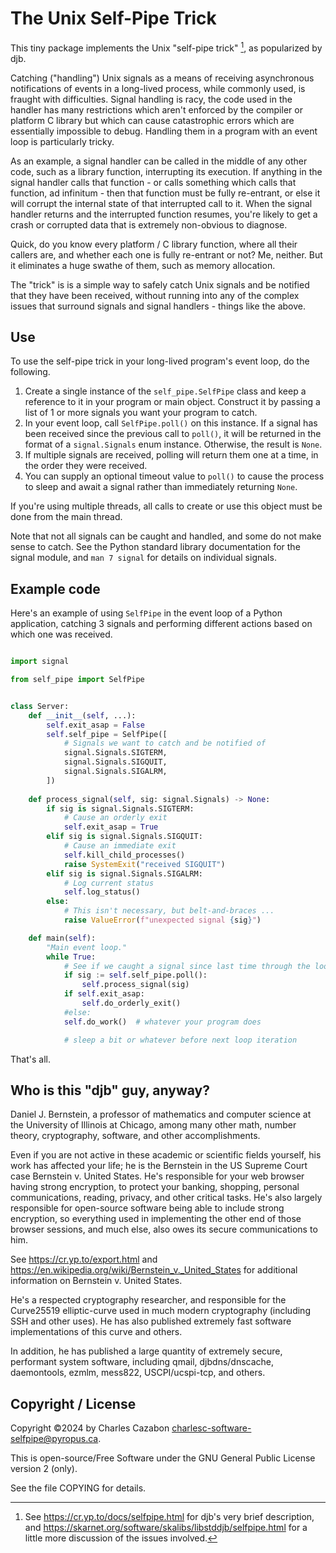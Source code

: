 # The Unix Self-Pipe Trick

This tiny package implements the Unix "self-pipe trick" [^1], as popularized
by djb.

Catching ("handling") Unix signals as a means of receiving asynchronous
notifications of events in a long-lived process, while commonly used, is fraught
with difficulties.  Signal handling is racy, the code used in the handler has
many restrictions which aren't enforced by the compiler or platform C library
but which can cause catastrophic errors which are essentially impossible to
debug.  Handling them in a program with an event loop is particularly tricky.

As an example, a signal handler can be called in the middle of any other code,
such as a library function, interrupting its execution.  If anything in the 
signal handler calls that function - or calls something which calls that 
function, ad infinitum - then that function must be fully re-entrant, or else
it will corrupt the internal state of that interrupted call to it.  When the
signal handler returns and the interrupted function resumes, you're likely to
get a crash or corrupted data that is extremely non-obvious to diagnose.

Quick, do you know every platform / C library function, where all their callers
are, and whether each one is fully re-entrant or not?  Me, neither.  But it
eliminates a huge swathe of them, such as memory allocation.

The "trick" is is a simple way to safely catch Unix signals and be notified that
they have been received, without running into any of the complex issues that
surround signals and signal handlers - things like the above.

[^1]: See https://cr.yp.to/docs/selfpipe.html for djb's very brief
description, and 
https://skarnet.org/software/skalibs/libstddjb/selfpipe.html
for a little more discussion of the issues involved.

## Use

To use the self-pipe trick in your long-lived program's event loop, do the
following.

1. Create a single instance of the `self_pipe.SelfPipe` class and keep a
   reference to it in your program or main object.  Construct it by passing a
   list of 1 or more signals you want your program to catch.
2. In your event loop, call `SelfPipe.poll()` on this instance.  If a signal has
   been received since the previous call to `poll()`, it will be returned in the
   format of a `signal.Signals` enum instance.  Otherwise, the result is `None`.
3. If multiple signals are received, polling will return them one at a time, in
   the order they were received.
4. You can supply an optional timeout value to `poll()` to cause the process to
   sleep and await a signal rather than immediately returning `None`.

If you're using multiple threads, all calls to create or use this object must be
done from the main thread.

Note that not all signals can be caught and handled, and some do not make sense
to catch.  See the Python standard library documentation for the signal module,
and `man 7 signal` for details on individual signals.

## Example code

Here's an example of using `SelfPipe` in the event loop of a Python
application, catching 3 signals and performing different actions based on
which one was received.

```python

import signal

from self_pipe import SelfPipe


class Server:
    def __init__(self, ...):
        self.exit_asap = False
        self.self_pipe = SelfPipe([
            # Signals we want to catch and be notified of
            signal.Signals.SIGTERM,
            signal.Signals.SIGQUIT,
            signal.Signals.SIGALRM,
        ])
        
    def process_signal(self, sig: signal.Signals) -> None:
        if sig is signal.Signals.SIGTERM:
            # Cause an orderly exit
            self.exit_asap = True
        elif sig is signal.Signals.SIGQUIT:
            # Cause an immediate exit
            self.kill_child_processes()
            raise SystemExit("received SIGQUIT")
        elif sig is signal.Signals.SIGALRM:
            # Log current status
            self.log_status()
        else:
            # This isn't necessary, but belt-and-braces ...
            raise ValueError(f"unexpected signal {sig}")

    def main(self):
        "Main event loop."
        while True:
            # See if we caught a signal since last time through the loop
            if sig := self.self_pipe.poll():
                self.process_signal(sig)
            if self.exit_asap:
                self.do_orderly_exit()
            #else:
            self.do_work()  # whatever your program does

            # sleep a bit or whatever before next loop iteration
```

That's all.

## Who is this "djb" guy, anyway?

Daniel J. Bernstein, a professor of mathematics and computer science at the 
University of Illinois at Chicago, among many other math, number theory,
cryptography, software, and other accomplishments.

Even if you are not active in these academic or scientific fields yourself, his 
work has affected your life; he is the Bernstein in the US Supreme Court case
Bernstein v. United States.  He's responsible for your web browser having
strong encryption, to protect your banking, shopping, personal communications,
reading, privacy, and other critical tasks.  He's also largely responsible for 
open-source software being able to include strong encryption, so everything
used in implementing the other end of those browser sessions, and much else,
also owes its secure communications to him.

See https://cr.yp.to/export.html 
and https://en.wikipedia.org/wiki/Bernstein_v._United_States
for additional information on Bernstein v. United States.

He's a respected cryptography researcher, and responsible for the Curve25519
elliptic-curve used in much modern cryptography (including SSH and other uses).
He has also published extremely fast software implementations of this curve
and others.

In addition, he has published a large quantity of extremely secure, performant
system software, including qmail, djbdns/dnscache, daemontools, ezmlm, mess822,
USCPI/ucspi-tcp, and others.

## Copyright / License

Copyright ©2024 by Charles Cazabon <charlesc-software-selfpipe@pyropus.ca>.

This is open-source/Free Software under the GNU General Public License version 2
(only).

See the file COPYING for details.
